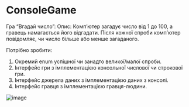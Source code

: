 # ConsoleGame
Гра “Вгадай число”:
Опис: Комп’ютер загадує число від 1 до 100, а гравець намагається його відгадати. Після кожної спроби комп’ютер повідомляє, чи число більше або менше загаданого.

Потрібно зробити:
1. Окремий enum успішної чи занадто великої/малої спроби.
2. Інтерфейс гри з імплементацією консольної числової чи строкової гри.
3. Інтерфейс джерела даних з імплементацією даних з консолі.
4. Інтерфейс гравця з імплементацією гравця-людини.

![image](https://github.com/user-attachments/assets/ecb8abe3-0a69-4a9c-bdba-94351a2a6993)

